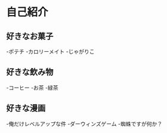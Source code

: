 # 自己紹介

## 好きなお菓子

-ポテチ
-カロリーメイト
-じゃがりこ

## 好きな飲み物

-コーヒー
-お茶
-緑茶

## 好きな漫画

-俺だけレベルアップな件
-ダーウィンズゲーム
-蜘蛛ですが何か？
